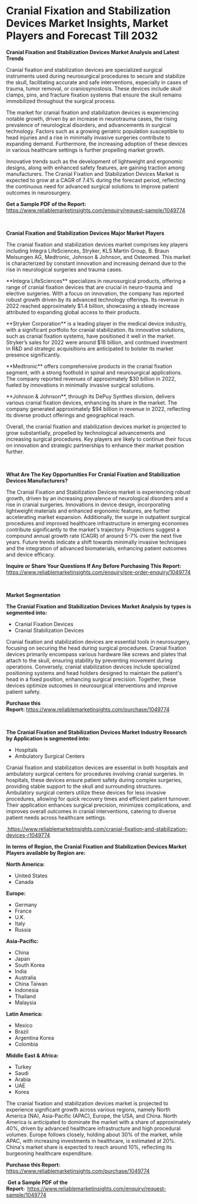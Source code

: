 <p><h1>Cranial Fixation and Stabilization Devices Market Insights, Market Players and Forecast Till 2032</h1></p><p><strong>Cranial Fixation and Stabilization Devices Market Analysis and Latest Trends</strong></p>
<p><p>Cranial fixation and stabilization devices are specialized surgical instruments used during neurosurgical procedures to secure and stabilize the skull, facilitating accurate and safe interventions, especially in cases of trauma, tumor removal, or craniosynostosis. These devices include skull clamps, pins, and fracture fixation systems that ensure the skull remains immobilized throughout the surgical process.</p><p>The market for cranial fixation and stabilization devices is experiencing notable growth, driven by an increase in neurotrauma cases, the rising prevalence of neurological disorders, and advancements in surgical technology. Factors such as a growing geriatric population susceptible to head injuries and a rise in minimally invasive surgeries contribute to expanding demand. Furthermore, the increasing adoption of these devices in various healthcare settings is further propelling market growth.</p><p>Innovative trends such as the development of lightweight and ergonomic designs, along with enhanced safety features, are gaining traction among manufacturers. The Cranial Fixation and Stabilization Devices Market is expected to grow at a CAGR of 7.4% during the forecast period, reflecting the continuous need for advanced surgical solutions to improve patient outcomes in neurosurgery.</p></p>
<p><strong>Get a Sample PDF of the Report:&nbsp;</strong> <a href="https://www.reliablemarketinsights.com/enquiry/request-sample/1049774?utm_campaign=2643&utm_medium=2&utm_source=Github&utm_content=ia&utm_term=13042025&utm_id=cranial-fixation-and-stabilization-devices">https://www.reliablemarketinsights.com/enquiry/request-sample/1049774</a></p>
<p>&nbsp;</p>
<p><strong>Cranial Fixation and Stabilization Devices Major Market Players</strong></p>
<p><p>The cranial fixation and stabilization devices market comprises key players including Integra LifeSciences, Stryker, KLS Martin Group, B. Braun Melsungen AG, Medtronic, Johnson & Johnson, and Osteomed. This market is characterized by constant innovation and increasing demand due to the rise in neurological surgeries and trauma cases.</p><p>**Integra LifeSciences** specializes in neurosurgical products, offering a range of cranial fixation devices that are crucial in neuro-trauma and elective surgeries. With a focus on innovation, the company has reported robust growth driven by its advanced technology offerings. Its revenue in 2022 reached approximately $1.4 billion, showcasing a steady increase attributed to expanding global access to their products.</p><p>**Stryker Corporation** is a leading player in the medical device industry, with a significant portfolio for cranial stabilization. Its innovative solutions, such as cranial fixation systems, have positioned it well in the market. Stryker’s sales for 2022 were around $18 billion, and continued investment in R&D and strategic acquisitions are anticipated to bolster its market presence significantly.</p><p>**Medtronic** offers comprehensive products in the cranial fixation segment, with a strong foothold in spinal and neurosurgical applications. The company reported revenues of approximately $30 billion in 2022, fueled by innovations in minimally invasive surgical solutions.</p><p>**Johnson & Johnson**, through its DePuy Synthes division, delivers various cranial fixation devices, enhancing its share in the market. The company generated approximately $94 billion in revenue in 2022, reflecting its diverse product offerings and geographical reach.</p><p>Overall, the cranial fixation and stabilization devices market is projected to grow substantially, propelled by technological advancements and increasing surgical procedures. Key players are likely to continue their focus on innovation and strategic partnerships to enhance their market position further.</p></p>
<p>&nbsp;</p>
<p><strong>What Are The Key Opportunities For Cranial Fixation and Stabilization Devices Manufacturers?</strong></p>
<p><p>The Cranial Fixation and Stabilization Devices market is experiencing robust growth, driven by an increasing prevalence of neurological disorders and a rise in cranial surgeries. Innovations in device design, incorporating lightweight materials and enhanced ergonomic features, are further accelerating market expansion. Additionally, the surge in outpatient surgical procedures and improved healthcare infrastructure in emerging economies contribute significantly to the market's trajectory. Projections suggest a compound annual growth rate (CAGR) of around 5-7% over the next five years. Future trends indicate a shift towards minimally invasive techniques and the integration of advanced biomaterials, enhancing patient outcomes and device efficacy.</p></p>
<p><strong>Inquire or Share Your Questions If Any Before Purchasing This Report:</strong> <a href="https://www.reliablemarketinsights.com/enquiry/pre-order-enquiry/1049774?utm_campaign=2643&utm_medium=2&utm_source=Github&utm_content=ia&utm_term=13042025&utm_id=cranial-fixation-and-stabilization-devices">https://www.reliablemarketinsights.com/enquiry/pre-order-enquiry/1049774</a></p>
<p>&nbsp;</p>
<p><strong>Market Segmentation</strong></p>
<p><strong>The Cranial Fixation and Stabilization Devices Market Analysis by types is segmented into:</strong></p>
<p><ul><li>Cranial Fixation Devices</li><li>Cranial Stabilization Devices</li></ul></p>
<p><p>Cranial fixation and stabilization devices are essential tools in neurosurgery, focusing on securing the head during surgical procedures. Cranial fixation devices primarily encompass various hardware like screws and plates that attach to the skull, ensuring stability by preventing movement during operations. Conversely, cranial stabilization devices include specialized positioning systems and head holders designed to maintain the patient's head in a fixed position, enhancing surgical precision. Together, these devices optimize outcomes in neurosurgical interventions and improve patient safety.</p></p>
<p><strong>Purchase this Report:&nbsp;</strong><a href="https://www.reliablemarketinsights.com/purchase/1049774?utm_campaign=2643&utm_medium=2&utm_source=Github&utm_content=ia&utm_term=13042025&utm_id=cranial-fixation-and-stabilization-devices">https://www.reliablemarketinsights.com/purchase/1049774</a></p>
<p>&nbsp;</p>
<p><strong>The Cranial Fixation and Stabilization Devices Market Industry Research by Application is segmented into:</strong></p>
<p><ul><li>Hospitals</li><li>Ambulatory Surgical Centers</li></ul></p>
<p><p>Cranial fixation and stabilization devices are essential in both hospitals and ambulatory surgical centers for procedures involving cranial surgeries. In hospitals, these devices ensure patient safety during complex surgeries, providing stable support to the skull and surrounding structures. Ambulatory surgical centers utilize these devices for less invasive procedures, allowing for quick recovery times and efficient patient turnover. Their application enhances surgical precision, minimizes complications, and improves overall outcomes in cranial interventions, catering to diverse patient needs across healthcare settings.</p></p>
<p><a href="https://www.reliablemarketinsights.com/cranial-fixation-and-stabilization-devices-r1049774?utm_campaign=2643&utm_medium=2&utm_source=Github&utm_content=ia&utm_term=13042025&utm_id=cranial-fixation-and-stabilization-devices">&nbsp;https://www.reliablemarketinsights.com/cranial-fixation-and-stabilization-devices-r1049774</a></p>
<p><strong>In terms of Region, the Cranial Fixation and Stabilization Devices Market Players available by Region are:</strong></p>
<p>
    <p> <strong> North America: </strong>
        <ul>
            <li>United States</li>
            <li>Canada</li>
        </ul>
        </p> 
    <p> <strong> Europe: </strong>
        <ul>
            <li>Germany</li>
            <li>France</li>
            <li>U.K.</li>
            <li>Italy</li>
            <li>Russia</li>
        </ul>
        </p> 
    <p> <strong> Asia-Pacific: </strong>
        <ul>
            <li>China</li>
            <li>Japan</li>
            <li>South Korea</li>
            <li>India</li>
            <li>Australia</li>
            <li>China Taiwan</li>
            <li>Indonesia</li>
            <li>Thailand</li>
            <li>Malaysia</li>
        </ul>
        </p> 
    <p> <strong> Latin America: </strong>
        <ul>
            <li>Mexico</li>
            <li>Brazil</li>
            <li>Argentina Korea</li>
            <li>Colombia</li>
        </ul>
        </p> 
    <p> <strong> Middle East & Africa: </strong>
        <ul>
            <li>Turkey</li>
            <li>Saudi</li>
            <li>Arabia</li>
            <li>UAE</li>
            <li>Korea</li>
        </ul>
    </p>
    </p>
<p><p>The cranial fixation and stabilization devices market is projected to experience significant growth across various regions, namely North America (NA), Asia-Pacific (APAC), Europe, the USA, and China. North America is anticipated to dominate the market with a share of approximately 40%, driven by advanced healthcare infrastructure and high procedural volumes. Europe follows closely, holding about 30% of the market, while APAC, with increasing investments in healthcare, is estimated at 20%. China's market share is expected to reach around 10%, reflecting its burgeoning healthcare expenditure.</p></p>
<p><strong>Purchase this Report: </strong><a href="https://www.reliablemarketinsights.com/purchase/1049774?utm_campaign=2643&utm_medium=2&utm_source=Github&utm_content=ia&utm_term=13042025&utm_id=cranial-fixation-and-stabilization-devices">https://www.reliablemarketinsights.com/purchase/1049774</a></p>
<p>&nbsp;<strong>Get a Sample PDF of the Report:&nbsp;&nbsp;</strong><a href="https://www.reliablemarketinsights.com/enquiry/request-sample/1049774?utm_campaign=2643&utm_medium=2&utm_source=Github&utm_content=ia&utm_term=13042025&utm_id=cranial-fixation-and-stabilization-devices">https://www.reliablemarketinsights.com/enquiry/request-sample/1049774</a></p>
<p><strong></strong></p>
<p><p></p><p></p><p></p></p>